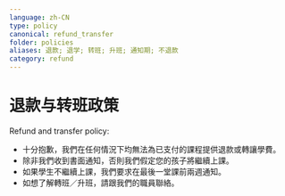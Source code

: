 ```yaml
---
language: zh-CN
type: policy
canonical: refund_transfer
folder: policies
aliases: 退款; 退学; 转班; 升班; 通知期; 不退款
category: refund
---
```

# 退款与转班政策

Refund and transfer policy:
- 十分抱歉，我們在任何情況下均無法為已支付的課程提供退款或轉讓學費。
- 除非我們收到書面通知，否則我們假定您的孩子將繼續上課。
- 如果學生不繼續上課，我們要求在最後一堂課前兩週通知。
- 如想了解轉班／升班，請跟我們的職員聯絡。
